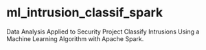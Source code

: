 # ml_intrusion_classif_spark
Data Analysis Applied to Security Project Classify Intrusions Using a Machine Learning Algorithm with Apache Spark.
